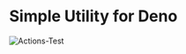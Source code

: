 # **Simple Utility for Deno**
![Actions-Test](https://github.com/dojyorin/deno_simple_utility/actions/workflows/test.yaml/badge.svg?branch=master)
